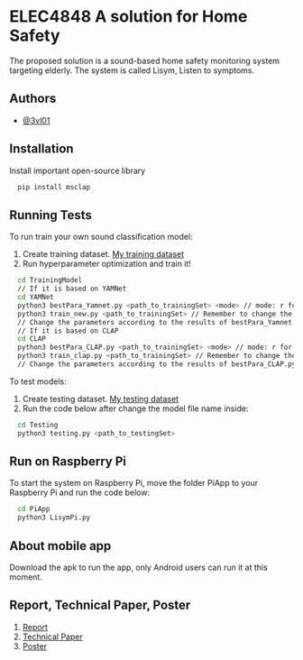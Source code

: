 # ELEC4848 A solution for Home Safety
The proposed solution is a sound-based home safety monitoring system targeting elderly. The system is called Lisym, Listen to symptoms.


## Authors

- [@3vl01](https://github.com/3vl01)

## Installation

Install important open-source library

```bash
  pip install msclap
```

## Running Tests

To run train your own sound classification model:
  1. Create training dataset. [My training dataset](https://drive.google.com/file/d/16s-sF-4ifoQ_ZVVhxNEzt3hX7GPh3GLh/view?usp=sharing)
  2. Run hyperparameter optimization and train it!

```bash
  cd TrainingModel
  // If it is based on YAMNet
  cd YAMNet
  python3 bestPara_Yamnet.py <path_to_trainingSet> <mode> // mode: r for random search; ob for Bayesian opt.
  python3 train_new.py <path_to_trainingSet> // Remember to change the model file name for saving and classify function;
  // Change the parameters according to the results of bestPara_Yamnet.py; Prepare a test wav file and change the path in classify function
  // If it is based on CLAP
  cd CLAP
  python3 bestPara_CLAP.py <path_to_trainingSet> <mode> // mode: r for random search; ob for Bayesian opt.
  python3 train_clap.py <path_to_trainingSet> // Remember to change the model file name for saving and classify function;
  // Change the parameters according to the results of bestPara_CLAP.py; Prepare a test wav file and change the path in classify function
```
To test models:
  1. Create testing dataset. [My testing dataset](https://drive.google.com/file/d/16FJEqn61CQXB-TNO3sfF45S-0xY6A5GB/view?usp=sharing)
  2. Run the code below after change the model file name inside:
```bash
  cd Testing
  python3 testing.py <path_to_testingSet>
```

## Run on Raspberry Pi

To start the system on Raspberry Pi, move the folder PiApp to your Raspberry Pi and run the code below:
```bash
  cd PiApp
  python3 LisymPi.py
```

## About mobile app

Download the apk to run the app, only Android users can run it at this moment.

## Report, Technical Paper, Poster
1. [Report](https://drive.google.com/file/d/1Txk1ynvRDH3PpqRTgHFfwjycaviaUNTO/view?usp=sharing)
2. [Technical Paper](https://drive.google.com/file/d/1ppdhePuTqGRqHQUlmVTen9PTkD0UnPBI/view?usp=sharing)
3. [Poster](https://drive.google.com/file/d/1_w06k8enUXWgGSuaGSmn8OOP-J7tipXc/view?usp=sharing)

